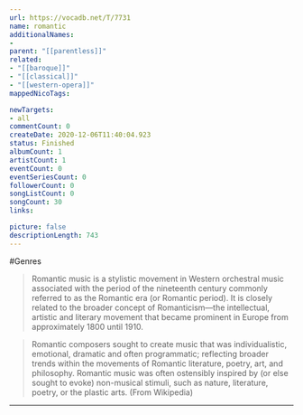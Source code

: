 ```yaml
---
url: https://vocadb.net/T/7731
name: romantic
additionalNames: 
- 
parent: "[[parentless]]"
related:
- "[[baroque]]"
- "[[classical]]"
- "[[western-opera]]"
mappedNicoTags:

newTargets:
- all
commentCount: 0
createDate: 2020-12-06T11:40:04.923
status: Finished
albumCount: 1
artistCount: 1
eventCount: 0
eventSeriesCount: 0
followerCount: 0
songListCount: 0
songCount: 30
links: 

picture: false
descriptionLength: 743
---
```


#Genres

>Romantic music is a stylistic movement in Western orchestral music associated with the period of the nineteenth century commonly referred to as the Romantic era (or Romantic period). It is closely related to the broader concept of Romanticism—the intellectual, artistic and literary movement that became prominent in Europe from approximately 1800 until 1910.

>Romantic composers sought to create music that was individualistic, emotional, dramatic and often programmatic; reflecting broader trends within the movements of Romantic literature, poetry, art, and philosophy. Romantic music was often ostensibly inspired by (or else sought to evoke) non-musical stimuli, such as nature, literature, poetry, or the plastic arts. (From Wikipedia)

---

